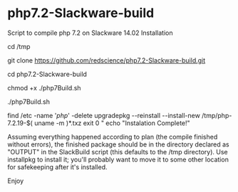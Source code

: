 # php7.2-Slackware-build
Script to compile php 7.2 on Slackware 14.02
Installation

cd /tmp

git clone https://github.com/redscience/php7.2-Slackware-build.git

cd php7.2-Slackware-build

chmod +x ./php7Build.sh

./php7Build.sh

find /etc -name '*php*' -delete
upgradepkg --reinstall --install-new /tmp/php-7.2.19-$( uname -m )*.txz
exit 0
"
echo "Instalation Complete!"

Assuming everything happened according to plan (the compile finished without errors), the finished package should be in the directory declared as "OUTPUT" in the SlackBuild script (this defaults to the /tmp directory). Use installpkg to install it; you'll probably want to move it to some other location for safekeeping after it's installed.

Enjoy
